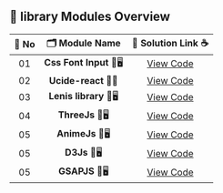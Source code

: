 ## 🧩 library  Modules Overview



| 🔢 **No** | 🗂️ **Module Name**                | 🔗 **Solution Link** ☕ |
|:--------:|:----------------------------------:|:----------------------:|
| 01       | **Css Font Input** 🎨🖥️                  | [View Code](#) |
| 02       | **Ucide-react** 🧠🔧                    | [View Code](#) |
| 03       | **Lenis library** 🎨🖥️                  | [View Code](#) |
| 04       | **ThreeJs** 🎨🖥️                  | [View Code](#) |
| 05       | **AnimeJs** 🎨🖥️                  | [View Code](#) |
| 05       | **D3Js** 🎨🖥️                  | [View Code](#) |
| 05       | **GSAPJS** 🎨🖥️                  | [View Code](#) |


